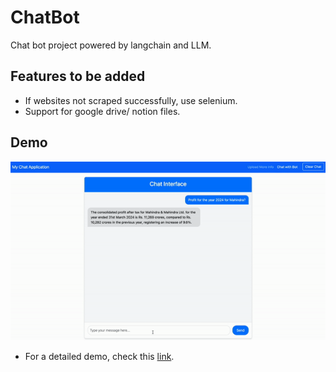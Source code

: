 # ChatBot
Chat bot project powered by langchain and LLM.

## Features to be added
- If websites not scraped successfully, use selenium.
- Support for google drive/ notion files.

## Demo

![ScreenRecording2024-10-16at7.28.29PM-ezgif.com-speed.gif](static%2FScreenRecording2024-10-16at7.28.29PM-ezgif.com-speed.gif)

- For a detailed demo, check this [link](https://loom.com/share/folder/8c30a14b97e247419fc268cc5174206c).
